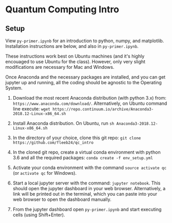 # Quantum Computing Intro

## Setup

View `py-primer.ipynb` for an introduction to python, numpy, and matplotlib.
Installation instructions are below, and also in `py-primer.ipynb`.

These instructions work best on Ubuntu machines (and it's highly encouaged to use Ubuntu for the class). However, only very slight modifications are necessary for Mac and Windows.

Once Anaconda and the necessary packages are installed, and you can get jupyter up and running, all the coding should be agnostic to the Operating System.

1. Download the most recent Anaconda distribution (with python 3.x) from: `https://www.anaconda.com/download/`. Alternatively, on Ubuntu command line execute: `wget https://repo.continuum.io/archive/Anaconda3-2018.12-Linux-x86_64.sh`

2. Install Anaconda distribution. On Ubuntu, run `sh Anaconda3-2018.12-Linux-x86_64.sh`

3. In the directory of your choice, clone this git repo: `git clone https://github.com/fleeb24/qc_intro`

4. In the cloned git repo, create a virtual conda environment with python 3.6 and all the required packages: `conda create -f env_setup.yml`

5. Activate your conda environment with the command `source activate qc` (or `activate qc` for Windows).

6. Start a local jupyter server with the command: `jupyter notebook`. This should open the jupyter dashboard in your web browser. Alternatively, a link will be printed out in the terminal, which you can paste into your web browser to open the dashboard manually.

7. From the jupyter dashboard open `py-primer.ipynb` and start executing cells (using Shift+Enter).
